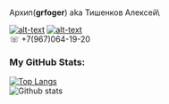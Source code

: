 ### 
Архип(**grfoger**) aka Тишенков Алексей\

[![alt-text](https://img.shields.io/badge/-telegram-grey?style=flat&logo=telegram&logoColor=white)](https://t.me/grfoger)
[![alt-text](https://img.shields.io/badge/@%20email-005FED?style=flat&logo=mail&logoColor=white)](mailto:grfoger@gmail.com)\
☏ +7(967)064-19-20

### My GitHub Stats:
[![Top Langs](https://github-readme-stats.vercel.app/api/top-langs/?username=grfoger&layout=compact)](https://github.com/BazarnovSergey/github-readme-stats)\
![Github stats](https://github-readme-stats.vercel.app/api?username=grfoger&hide=stars,prs,issues,contribs) 

<!--
**grfoger/grfoger** is a ✨ _special_ ✨ repository because its `README.md` (this file) appears on your GitHub profile.

Here are some ideas to get you started:

- 🔭 I’m currently working on ...
- 🌱 I’m currently learning ...
- 👯 I’m looking to collaborate on ...
- 🤔 I’m looking for help with ...
- 💬 Ask me about ...
- 📫 How to reach me: ...
- 😄 Pronouns: ...
- ⚡ Fun fact: ...
-->
